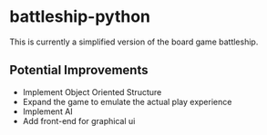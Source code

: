# battleship-python

This is currently a simplified version of the board game battleship.

## Potential Improvements

- Implement Object Oriented Structure
- Expand the game to emulate the actual play experience
- Implement AI
- Add front-end for graphical ui
